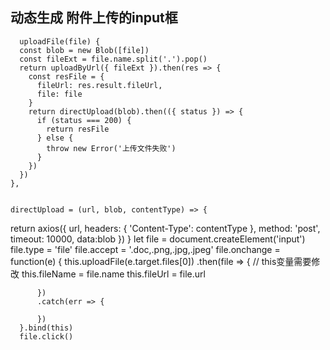 
## 动态生成 附件上传的input框

      uploadFile(file) {
      const blob = new Blob([file])
      const fileExt = file.name.split('.').pop()
      return uploadByUrl({ fileExt }).then(res => {
        const resFile = {
          fileUrl: res.result.fileUrl,
          file: file
        }
        return directUpload(blob).then(({ status }) => {
          if (status === 200) {
            return resFile
          } else {
            throw new Error('上传文件失败')
          }
        })
      })
    },


    directUpload = (url, blob, contentType) => {
  return axios({
    url,
        headers: {
      'Content-Type': contentType
    },
    method: 'post',
    timeout: 10000,
    data:blob
  })
}
   let file = document.createElement('input')
      file.type = 'file'
      file.accept = '.doc,.png,.jpg,.jpeg'
      file.onchange = function(e) {
        this.uploadFile(e.target.files[0])
          .then(file => {
          // this变量需要修改
            this.fileName = file.name
            this.fileUrl = file.url
          
          })
          .catch(err => {
        
          })
      }.bind(this)
      file.click()
